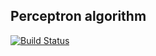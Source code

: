 Perceptron algorithm
--------------------
[![Build Status](https://travis-ci.org/erohkohl/perceptron.svg?branch=master)](https://travis-ci.org/erohkohl/perceptron)